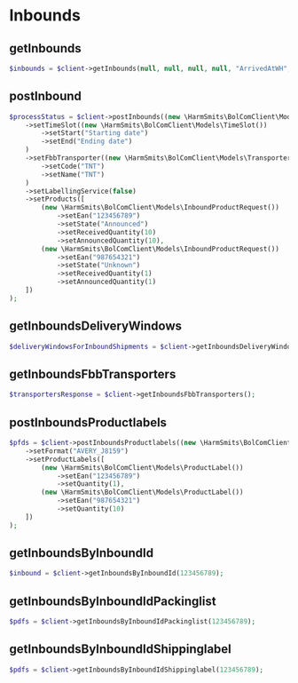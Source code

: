 # Inbounds

## getInbounds

```php
$inbounds = $client->getInbounds(null, null, null, null, "ArrivedAtWH", 2);
```

##  postInbound

```php
$processStatus = $client->postInbounds((new \HarmSmits\BolComClient\Models\InboundRequest())
    ->setTimeSlot((new \HarmSmits\BolComClient\Models\TimeSlot())
        ->setStart("Starting date")
        ->setEnd("Ending date")
    )
    ->setFbbTransporter((new \HarmSmits\BolComClient\Models\Transporter())
        ->setCode("TNT")
        ->setName("TNT")
    )
    ->setLabellingService(false)
    ->setProducts([
        (new \HarmSmits\BolComClient\Models\InboundProductRequest())
            ->setEan("123456789")
            ->setState("Announced")
            ->setReceivedQuantity(10)
            ->setAnnouncedQuantity(10),
        (new \HarmSmits\BolComClient\Models\InboundProductRequest())
            ->setEan("987654321")
            ->setState("Unknown")
            ->setReceivedQuantity(1)
            ->setAnnouncedQuantity(1)
    ])
);
```

## getInboundsDeliveryWindows

```php
$deliveryWindowsForInboundShipments = $client->getInboundsDeliveryWindows(null, 10);
```

## getInboundsFbbTransporters

```php
$transportersResponse = $client->getInboundsFbbTransporters();
```

## postInboundsProductlabels

```php
$pfds = $client->postInboundsProductlabels((new \HarmSmits\BolComClient\Models\ProductLabelsRequest())
    ->setFormat("AVERY_J8159")
    ->setProductLabels([
        (new \HarmSmits\BolComClient\Models\ProductLabel())
            ->setEan("123456789")
            ->setQuantity(1),
        (new \HarmSmits\BolComClient\Models\ProductLabel())
            ->setEan("987654321")
            ->setQuantity(10)
    ])
);
```

## getInboundsByInboundId

```php
$inbound = $client->getInboundsByInboundId(123456789);
```

## getInboundsByInboundIdPackinglist

```php
$pdfs = $client->getInboundsByInboundIdPackinglist(123456789);
```

## getInboundsByInboundIdShippinglabel

```php
$pdfs = $client->getInboundsByInboundIdShippinglabel(123456789);
```
